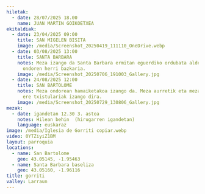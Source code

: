 ```yaml
---
hiletak:
  - date: 28/07/2025 18.00
    name: JUAN MARTIN GOIKOETXEA
ekitaldiak:
  - date: 23/04/2025 09:00
    title: SAN MIGELEN BISITA
    image: /media/Screenshot_20250419_111110_OneDrive.webp
  - date: 03/08/2025 13:00
    title: SANTA BARBARA
    notes: Meza izango da Santa Barbara ermitan eguerdiko ordubata aldera eta
      ondoren herri bazkaria.
    image: /media/Screenshot_20250706_191003_Gallery.jpg
  - date: 24/08/2025 12:00
    title: SAN BARTOLOME
    notes: Meza ondorean hamaiketakoa izango da. Meza aurretik eta mezako garaian
      ere txistulariak izango dira.
    image: /media/Screenshot_20250729_130806_Gallery.jpg
mezak:
  - date: igandetan 12.30 3. astea
    notes: Hilean behin  (hirugarren igandetan)
    language: euskaraz
image: /media/Iglesia de Gorriti copiar.webp
video: 0YTZiyiZ1BM
layout: parroquia
locations:
  - name: San Bartolome
    geo: 43.05145, -1.95463
  - name: Santa Barbara baseliza
    geo: 43.05160, -1.96116
title: gorriti
valley: Larraun
---
```

